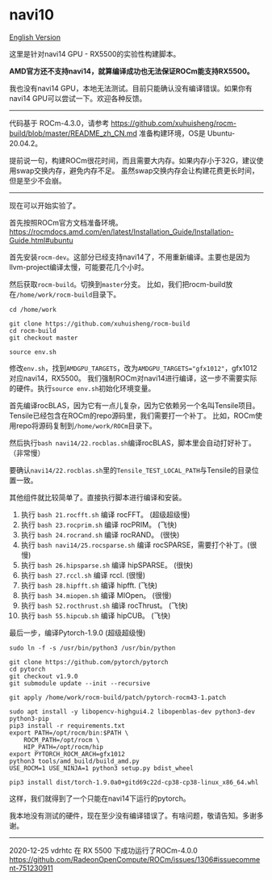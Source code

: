 # navi10

[English Version](README.md)

这里是针对navi14 GPU - RX5500的实验性构建脚本。

**AMD官方还不支持navi14，就算编译成功也无法保证ROCm能支持RX5500。**

我也没有navi14 GPU，本地无法测试。目前只能确认没有编译错误。如果你有navi14 GPU可以尝试一下。欢迎各种反馈。

---

代码基于 ROCm-4.3.0，请参考 <https://github.com/xuhuisheng/rocm-build/blob/master/README_zh_CN.md> 准备构建环境，OS是 Ubuntu-20.04.2。

提前说一句，构建ROCm很花时间，而且需要大内存。如果内存小于32G，建议使用swap交换内存，避免内存不足。
虽然swap交换内存会让构建花费更长时间，但是至少不会崩。

---

现在可以开始实验了。

首先按照ROCm官方文档准备环境。<https://rocmdocs.amd.com/en/latest/Installation_Guide/Installation-Guide.html#ubuntu>

首先安装`rocm-dev`。这部分已经支持navi14了，不用重新编译。主要也是因为llvm-project编译太慢，可能要花几个小时。

然后获取`rocm-build`。切换到`master`分支。
比如，我们把rocm-build放在`/home/work/rocm-build`目录下。

```
cd /home/work

git clone https://github.com/xuhuisheng/rocm-build
cd rocm-build
git checkout master

source env.sh

```

修改`env.sh`，找到`AMDGPU_TARGETS`，改为`AMDGPU_TARGETS="gfx1012"`，gfx1012对应navi14，RX5500。
我们强制ROCm对navi14进行编译，这一步不需要实际的硬件。执行`source env.sh`初始化环境变量。

首先编译rocBLAS，因为它有一点儿复杂，因为它依赖另一个名叫Tensile项目。Tensile已经包含在ROCm的repo源码里，我们需要打一个补丁。
比如，ROCm使用repo将源码复制到`/home/work/ROCm`目录下。

然后执行`bash navi14/22.rocblas.sh`编译rocBLAS，脚本里会自动打好补丁。（非常慢）

要确认`navi14/22.rocblas.sh`里的`Tensile_TEST_LOCAL_PATH`与Tensile的目录位置一致。

其他组件就比较简单了。直接执行脚本进行编译和安装。

1. 执行 `bash 21.rocfft.sh` 编译 rocFFT。 (超级超级慢)
2. 执行 `bash 23.rocprim.sh` 编译 rocPRIM。 (飞快)
3. 执行 `bash 24.rocrand.sh` 编译 rocRAND。 (很快)
4. 执行 `bash navi14/25.rocsparse.sh` 编译 rocSPARSE，需要打个补丁。(很慢)
5. 执行 `bash 26.hipsparse.sh` 编译 hipSPARSE。 (很快)
6. 执行 `bash 27.rccl.sh` 编译 rccl. (很慢)
7. 执行 `bash 28.hipfft.sh` 编译 hipfft. (飞快)
8. 执行 `bash 34.miopen.sh` 编译 MIOpen。 (很慢)
9. 执行 `bash 52.rocthrust.sh` 编译 rocThrust。 (飞快)
10. 执行 `bash 55.hipcub.sh` 编译 hipCUB。 (飞快)

最后一步，编译Pytorch-1.9.0 (超级超级慢)

```
sudo ln -f -s /usr/bin/python3 /usr/bin/python

git clone https://github.com/pytorch/pytorch
cd pytorch
git checkout v1.9.0
git submodule update --init --recursive

git apply /home/work/rocm-build/patch/pytorch-rocm43-1.patch

sudo apt install -y libopencv-highgui4.2 libopenblas-dev python3-dev python3-pip
pip3 install -r requirements.txt
export PATH=/opt/rocm/bin:$PATH \
    ROCM_PATH=/opt/rocm \
    HIP_PATH=/opt/rocm/hip 
export PYTORCH_ROCM_ARCH=gfx1012
python3 tools/amd_build/build_amd.py
USE_ROCM=1 USE_NINJA=1 python3 setup.py bdist_wheel

pip3 install dist/torch-1.9.0a0+gitd69c22d-cp38-cp38-linux_x86_64.whl

```

这样，我们就得到了一个只能在navi14下运行的pytorch。

我本地没有测试的硬件，现在至少没有编译错误了。有啥问题，敬请告知。多谢多谢。

---

2020-12-25
vdrhtc 在 RX 5500 下成功运行了ROCm-4.0.0
<https://github.com/RadeonOpenCompute/ROCm/issues/1306#issuecomment-751230911>

